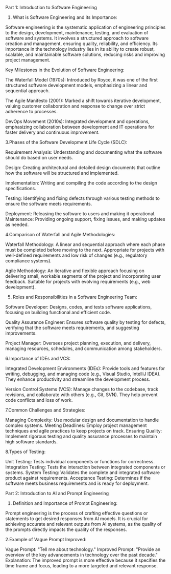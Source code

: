 Part 1: Introduction to Software Engineering

1. What is Software Engineering and its Importance:

Software engineering is the systematic application of engineering principles to the design, development, maintenance, testing, and evaluation of software and systems. It involves a structured approach to software creation and management, ensuring quality, reliability, and efficiency. Its importance in the technology industry lies in its ability to create robust, scalable, and maintainable software solutions, reducing risks and improving project management.

Key Milestones in the Evolution of Software Engineering:

The Waterfall Model (1970s): Introduced by Royce, it was one of the first structured software development models, emphasizing a linear and sequential approach.

The Agile Manifesto (2001): Marked a shift towards iterative development, valuing customer collaboration and response to change over strict adherence to processes.

DevOps Movement (2010s): Integrated development and operations, emphasizing collaboration between development and IT operations for faster delivery and continuous improvement.

3.Phases of the Software Development Life Cycle (SDLC):

Requirement Analysis: Understanding and documenting what the software should do based on user needs.

Design: Creating architectural and detailed design documents that outline how the software will be structured and implemented.

Implementation: Writing and compiling the code according to the design specifications.

Testing: Identifying and fixing defects through various testing methods to ensure the software meets requirements.

Deployment: Releasing the software to users and making it operational.
Maintenance: Providing ongoing support, fixing issues, and making updates as needed.


4.Comparison of Waterfall and Agile Methodologies:

Waterfall Methodology: A linear and sequential approach where each phase must be completed before moving to the next. Appropriate for projects with well-defined requirements and low risk of changes (e.g., regulatory compliance systems).

Agile Methodology: An iterative and flexible approach focusing on delivering small, workable segments of the project and incorporating user feedback. Suitable for projects with evolving requirements (e.g., web development).


5. Roles and Responsibilities in a Software Engineering Team:

Software Developer: Designs, codes, and tests software applications, focusing on building functional and efficient code.

Quality Assurance Engineer: Ensures software quality by testing for defects, verifying that the software meets requirements, and suggesting improvements.

Project Manager: Oversees project planning, execution, and delivery, managing resources, schedules, and communication among stakeholders.

6.Importance of IDEs and VCS:

Integrated Development Environments (IDEs): Provide tools and features for writing, debugging, and managing code (e.g., Visual Studio, IntelliJ IDEA). They enhance productivity and streamline the development process.

Version Control Systems (VCS): Manage changes to the codebase, track revisions, and collaborate with others (e.g., Git, SVN). They help prevent code conflicts and loss of work.

7.Common Challenges and Strategies:

Managing Complexity: Use modular design and documentation to handle complex systems.
Meeting Deadlines: Employ project management techniques and agile practices to keep projects on track.
Ensuring Quality: Implement rigorous testing and quality assurance processes to maintain high software standards.

8.Types of Testing:

Unit Testing: Tests individual components or functions for correctness.
Integration Testing: Tests the interaction between integrated components or systems.
System Testing: Validates the complete and integrated software product against requirements.
Acceptance Testing: Determines if the software meets business requirements and is ready for deployment.

Part 2: Introduction to AI and Prompt Engineering

1. Definition and Importance of Prompt Engineering:

Prompt engineering is the process of crafting effective questions or statements to get desired responses from AI models. It is crucial for achieving accurate and relevant outputs from AI systems, as the quality of the prompts directly impacts the quality of the responses.

2.Example of Vague Prompt Improved:

Vague Prompt: "Tell me about technology."
Improved Prompt: "Provide an overview of the key advancements in technology over the past decade."
Explanation: The improved prompt is more effective because it specifies the time frame and focus, leading to a more targeted and relevant response.



